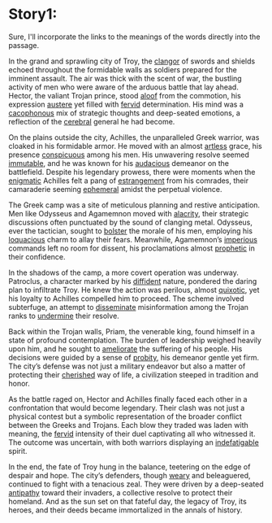 # Story1:

Sure, I'll incorporate the links to the meanings of the words directly into the passage.

In the grand and sprawling city of Troy, the [clangor](https://www.merriam-webster.com/dictionary/clangor) of swords and shields echoed throughout the formidable walls as soldiers prepared for the imminent assault. The air was thick with the scent of war, the bustling activity of men who were aware of the arduous battle that lay ahead. Hector, the valiant Trojan prince, stood [aloof](https://www.merriam-webster.com/dictionary/aloof) from the commotion, his expression [austere](https://www.merriam-webster.com/dictionary/austere) yet filled with [fervid](https://www.merriam-webster.com/dictionary/fervid) determination. His mind was a [cacophonous](https://www.merriam-webster.com/dictionary/cacophonous) mix of strategic thoughts and deep-seated emotions, a reflection of the [cerebral](https://www.merriam-webster.com/dictionary/cerebral) general he had become.

On the plains outside the city, Achilles, the unparalleled Greek warrior, was cloaked in his formidable armor. He moved with an almost [artless](https://www.merriam-webster.com/dictionary/artless) grace, his presence [conspicuous](https://www.merriam-webster.com/dictionary/conspicuous) among his men. His unwavering resolve seemed [immutable](https://www.merriam-webster.com/dictionary/immutable), and he was known for his [audacious](https://www.merriam-webster.com/dictionary/audacious) demeanor on the battlefield. Despite his legendary prowess, there were moments when the [enigmatic](https://www.merriam-webster.com/dictionary/enigmatic) Achilles felt a pang of [estrangement](https://www.merriam-webster.com/dictionary/estrangement) from his comrades, their camaraderie seeming [ephemeral](https://www.merriam-webster.com/dictionary/ephemeral) amidst the perpetual violence.

The Greek camp was a site of meticulous planning and restive anticipation. Men like Odysseus and Agamemnon moved with [alacrity](https://www.merriam-webster.com/dictionary/alacrity), their strategic discussions often punctuated by the sound of clanging metal. Odysseus, ever the tactician, sought to [bolster](https://www.merriam-webster.com/dictionary/bolster) the morale of his men, employing his [loquacious](https://www.merriam-webster.com/dictionary/loquacious) charm to allay their fears. Meanwhile, Agamemnon’s [imperious](https://www.merriam-webster.com/dictionary/imperious) commands left no room for dissent, his proclamations almost [prophetic](https://www.merriam-webster.com/dictionary/prophetic) in their confidence.

In the shadows of the camp, a more covert operation was underway. Patroclus, a character marked by his [diffident](https://www.merriam-webster.com/dictionary/diffident) nature, pondered the daring plan to infiltrate Troy. He knew the action was perilous, almost [quixotic](https://www.merriam-webster.com/dictionary/quixotic), yet his loyalty to Achilles compelled him to proceed. The scheme involved subterfuge, an attempt to [disseminate](https://www.merriam-webster.com/dictionary/disseminate) misinformation among the Trojan ranks to [undermine](https://www.merriam-webster.com/dictionary/undermine) their resolve.

Back within the Trojan walls, Priam, the venerable king, found himself in a state of profound contemplation. The burden of leadership weighed heavily upon him, and he sought to [ameliorate](https://www.merriam-webster.com/dictionary/ameliorate) the suffering of his people. His decisions were guided by a sense of [probity](https://www.merriam-webster.com/dictionary/probity), his demeanor gentle yet firm. The city’s defense was not just a military endeavor but also a matter of protecting their [cherished](https://www.merriam-webster.com/dictionary/cherish) way of life, a civilization steeped in tradition and honor.

As the battle raged on, Hector and Achilles finally faced each other in a confrontation that would become legendary. Their clash was not just a physical contest but a symbolic representation of the broader conflict between the Greeks and Trojans. Each blow they traded was laden with meaning, the [fervid](https://www.merriam-webster.com/dictionary/fervid) intensity of their duel captivating all who witnessed it. The outcome was uncertain, with both warriors displaying an [indefatigable](https://www.merriam-webster.com/dictionary/indefatigable) spirit.

In the end, the fate of Troy hung in the balance, teetering on the edge of despair and hope. The city’s defenders, though [weary](https://www.merriam-webster.com/dictionary/weary) and beleaguered, continued to fight with a tenacious zeal. They were driven by a deep-seated [antipathy](https://www.merriam-webster.com/dictionary/antipathy) toward their invaders, a collective resolve to protect their homeland. And as the sun set on that fateful day, the legacy of Troy, its heroes, and their deeds became immortalized in the annals of history.


